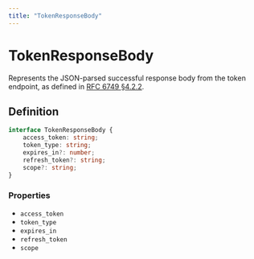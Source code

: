 ```yaml
---
title: "TokenResponseBody"
---
```


# TokenResponseBody

Represents the JSON-parsed successful response body from the token endpoint, as defined in [RFC 6749 §4.2.2](https://datatracker.ietf.org/doc/html/rfc6749#section-4.2.2).

## Definition

```ts
interface TokenResponseBody {
	access_token: string;
	token_type: string;
	expires_in?: number;
	refresh_token?: string;
	scope?: string;
}
```

### Properties

- `access_token`
- `token_type`
- `expires_in`
- `refresh_token`
- `scope`
